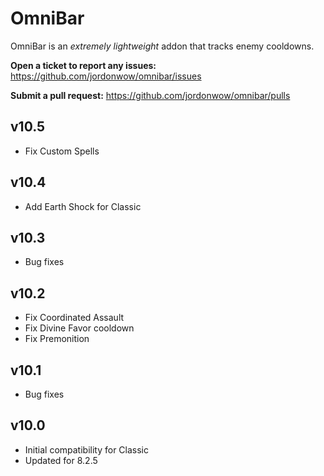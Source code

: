 # OmniBar

OmniBar is an _extremely lightweight_ addon that tracks enemy cooldowns.

**Open a ticket to report any issues:**
https://github.com/jordonwow/omnibar/issues

**Submit a pull request:**
https://github.com/jordonwow/omnibar/pulls

## v10.5
* Fix Custom Spells

## v10.4
* Add Earth Shock for Classic

## v10.3
* Bug fixes

## v10.2
* Fix Coordinated Assault
* Fix Divine Favor cooldown
* Fix Premonition

## v10.1
* Bug fixes

## v10.0
* Initial compatibility for Classic
* Updated for 8.2.5
